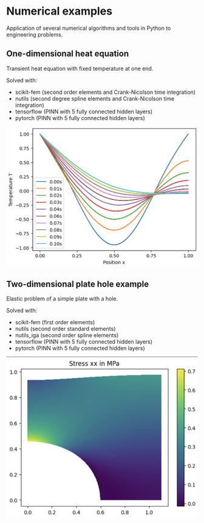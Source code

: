 # Numerical examples
Application of several numerical algorithms and tools in Python to engineering problems.

## One-dimensional heat equation
Transient heat equation with fixed temperature at one end. 

Solved with: 
- scikit-fem (second order elements and Crank-Nicolson time integration)
- nutils (second degree spline elements and Crank-Nicolson time integration)
- tensorflow (PINN with 5 fully connected hidden layers)
- pytorch (PINN with 5 fully connected hidden layers)

![heat transfer](heat_transfer_1d.png)


## Two-dimensional plate hole example
Elastic problem of a simple plate with a hole.

Solved with: 
- scikit-fem (first order elements)
- nutils (second order standard elements)
- nutils_iga (second order spline elements)
- tensorflow (PINN with 5 fully connected hidden layers)
- pytorch (PINN with 5 fully connected hidden layers)

![plate hole](plate_hole_2d.png)